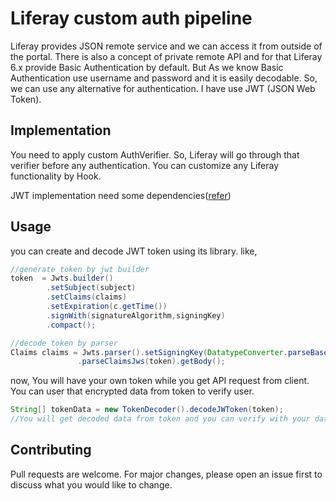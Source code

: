 # Liferay custom auth pipeline

Liferay provides JSON remote service and we can access it from outside of the portal. 
There is also a concept of private remote API and for that Liferay 6.x provide Basic Authentication by default. But As we know Basic Authentication use username and password and it is easily decodable. So, we can use any alternative for authentication. I have use JWT (JSON Web Token).

## Implementation

You need to apply custom AuthVerifier. So, Liferay will go through that verifier before any authentication. You can customize any Liferay functionality by Hook.

JWT implementation need some dependencies([refer](https://mvnrepository.com/artifact/io.jsonwebtoken/jjwt/0.2))


## Usage

you can create and decode JWT token using its library. like,

```java
//generate token by jwt builder
token  = Jwts.builder()
        .setSubject(subject)
        .setClaims(claims)					 
        .setExpiration(c.getTime())					 
        .signWith(signatureAlgorithm,signingKey)
        .compact();

//decode token by parser
Claims claims = Jwts.parser().setSigningKey(DatatypeConverter.parseBase64Binary("abcdef12345abcdef12345abcdef12345abcdef12345"))
               .parseClaimsJws(token).getBody();
```
now, You will have your own token while you get API request from client. You can user that encrypted data from token to verify user. 

```java
String[] tokenData = new TokenDecoder().decodeJWToken(token);
//You will get decoded data from token and you can verify with your data.
```


## Contributing
Pull requests are welcome. For major changes, please open an issue first to discuss what you would like to change.

